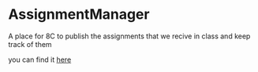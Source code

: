 # AssignmentManager

A place for 8C to publish the assignments that we recive in class and keep track of them

you can find it [here](https://macko-pp.github.io/AssignmentManager/)
